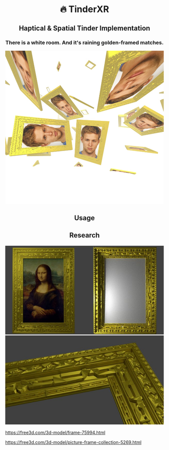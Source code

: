# <p align="center">🔥 TinderXR</p>

## <p align="center">Haptical & Spatial Tinder Implementation</p>

### <p align="center">There is a white room. And it's raining golden-framed matches.</p>

<p align="center">
<img src="research/screen-1.jpg"/>
</p>

## <p align="center">Usage</p>

## <p align="center">Research</p>

<img src="research/research-frame-1.jpg"/>
<img src="research/research-frame-2.jpg"/>

https://free3d.com/3d-model/frame-75994.html

https://free3d.com/3d-model/picture-frame-collection-5269.html
